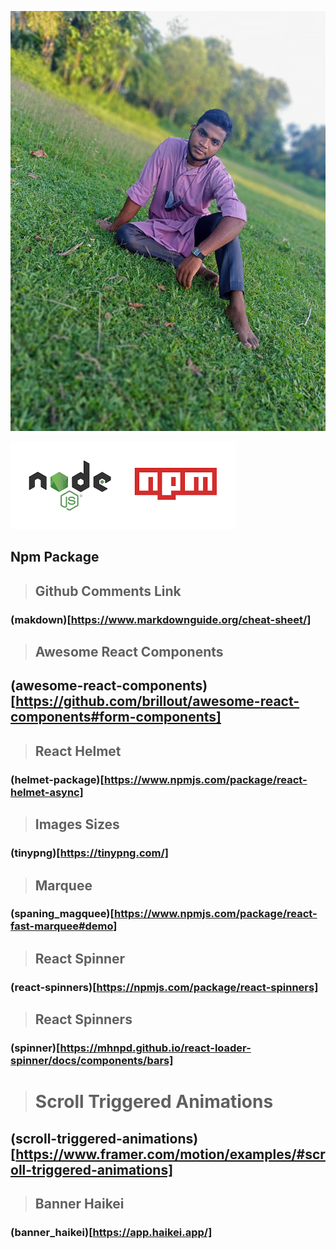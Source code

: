 ![Developer Ali Hasan](./img/IMG20220718181319_01.jpg)

![alt text](./img/download.png)
## Npm Package 

> ## Github Comments Link
### (makdown)[https://www.markdownguide.org/cheat-sheet/] 

> ## Awesome React Components
## (awesome-react-components)[https://github.com/brillout/awesome-react-components#form-components]
> ## React Helmet
### (helmet-package)[https://www.npmjs.com/package/react-helmet-async]

> ## Images Sizes
### (tinypng)[https://tinypng.com/]

> ## Marquee 
### (spaning_magquee)[https://www.npmjs.com/package/react-fast-marquee#demo]

> ## React Spinner
### (react-spinners)[https://npmjs.com/package/react-spinners]
> ## React Spinners
### (spinner)[https://mhnpd.github.io/react-loader-spinner/docs/components/bars]
> # Scroll Triggered Animations
## (scroll-triggered-animations)[https://www.framer.com/motion/examples/#scroll-triggered-animations]
> ## Banner Haikei
### (banner_haikei)[https://app.haikei.app/]
>